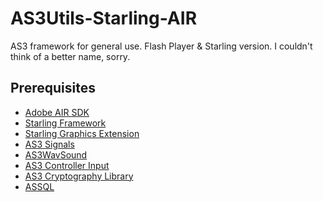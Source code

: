 # AS3Utils-Starling-AIR
AS3 framework for general use.
Flash Player &amp; Starling version.
I couldn't think of a better name, sorry.

## Prerequisites
- [Adobe AIR SDK][1]
- [Starling Framework][2]
- [Starling Graphics Extension][3]
- [AS3 Signals][4]
- [AS3WavSound][5]
- [AS3 Controller Input][6]
- [AS3 Cryptography Library][7]
- [ASSQL][8]

[1]:http://www.adobe.com/devnet/air/air-sdk-download.html
[2]:http://gamua.com/starling/download/
[3]:https://github.com/StarlingGraphics/Starling-Extension-Graphics
[4]:https://github.com/robertpenner/as3-signals
[5]:https://code.google.com/p/as3wavsound/downloads/list
[6]:https://github.com/arkeus/as3-controller-input
[7]:http://crypto.hurlant.com/
[8]:https://code.google.com/p/assql/downloads/list